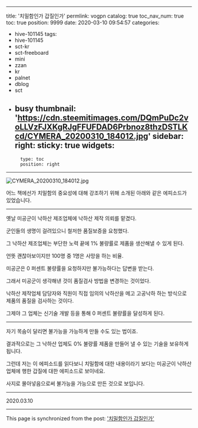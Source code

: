 
---
title: '치밀함인가 갑질인가'
permlink: vogpn
catalog: true
toc_nav_num: true
toc: true
position: 9999
date: 2020-03-10 09:54:57
categories:
- hive-101145
tags:
- hive-101145
- sct-kr
- sct-freeboard
- mini
- zzan
- kr
- palnet
- dblog
- sct
- busy
thumbnail: 'https://cdn.steemitimages.com/DQmPuDc2voLLVzFJXKgRJgFFUFDAD6Prbnoz8thzDSTLKcd/CYMERA_20200310_184012.jpg'
sidebar:
    right:
        sticky: true
widgets:
    -
        type: toc
        position: right
---


![CYMERA_20200310_184012.jpg](https://cdn.steemitimages.com/DQmPuDc2voLLVzFJXKgRJgFFUFDAD6Prbnoz8thzDSTLKcd/CYMERA_20200310_184012.jpg)

어느 책에선가 치밀함의 중요성에 대해 강조하기 위해 소개된 아래와 같은 에피소드가 있었습니다.

***

옛날 미공군이 낙하산 제조업체에 낙하산 제작 의뢰를 맡겼다.

군인들의 생명이 걸려있으니 철저한 품질보증을 요청했다.

그 낙하산 제조업체는 부단한 노력 끝에 1% 불량률로 제품을 생산해낼 수 있게 된다.

언뜻 괜찮아보이지만 100명 중 1명은 사망을 하는 비율.

미공군은 0 퍼센트 불량률을 요청하지만 불가능하다는 답변을 받는다.

그래서 미공군이 생각해낸 것이 품질검사 방법을 변경하는 것이었다.

낙하산 제작업체 담당자와 직원이 직접 임의의 낙하산을 메고 고공낙하 하는 방식으로 제품의 품질을 검사하는 것이다.

그제야 그 업체는 신기술 개발 등을 통해 0 퍼센트 불량률을 달성하게 된다.

***

자기 목숨이 달리면 불가능을 가능하게 만들 수도 있는 법이죠.

결과적으로는 그 낙하산 업체도 0% 불량률 제품을 만들어 낼 수 있는 기술을 보유하게 됩니다.

그런데 저는 이 에피소드를 읽다보니 치밀함에 대한 내용이라기 보다는 미공군이 낙하산 업체에 행한 갑질에 대한 에피소드로 보이네요.

사지로 몰아넣음으로써 불가능을 가능으로 만든 것으로 보입니다.


***

2020.03.10

- - -

This page is synchronized from the post: ['치밀함인가 갑질인가'](https://steemit.com/@lucky2015/vogpn)
